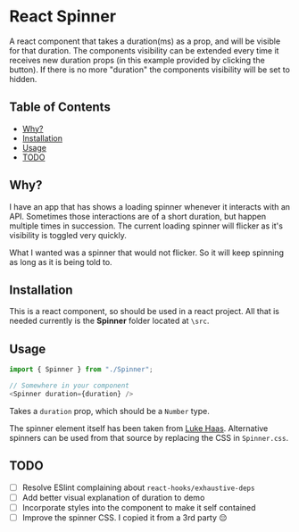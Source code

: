 # React Spinner

A react component that takes a duration(ms) as a prop, and will be visible for that duration. The components visibility can be extended every time it receives new duration props (in this example provided by clicking the button). If there is no more "duration" the components visibility will be set to hidden.

## Table of Contents

- [Why?](#why)
- [Installation](#installation)
- [Usage](#usage)
- [TODO](#todo)

## Why?

I have an app that has shows a loading spinner whenever it interacts with an API. Sometimes those interactions are of a short duration, but happen multiple times in succession. The current loading spinner will flicker as it's visibility is toggled very quickly.

What I wanted was a spinner that would not flicker. So it will keep spinning as long as it is being told to.

## Installation

This is a react component, so should be used in a react project. All that is needed currently is the **Spinner** folder located at `\src`.

## Usage

```javascript
import { Spinner } from "./Spinner";
```

```javascript
// Somewhere in your component
<Spinner duration={duration} />
```

Takes a `duration` prop, which should be a `Number` type.

The spinner element itself has been taken from [Luke Haas](https://projects.lukehaas.me/css-loaders/). Alternative spinners can be used from that source by replacing the CSS in `Spinner.css`.

## TODO

- [ ] Resolve ESlint complaining about `react-hooks/exhaustive-deps`
- [ ] Add better visual explanation of duration to demo
- [ ] Incorporate styles into the component to make it self contained
- [ ] Improve the spinner CSS. I copied it from a 3rd party 😔